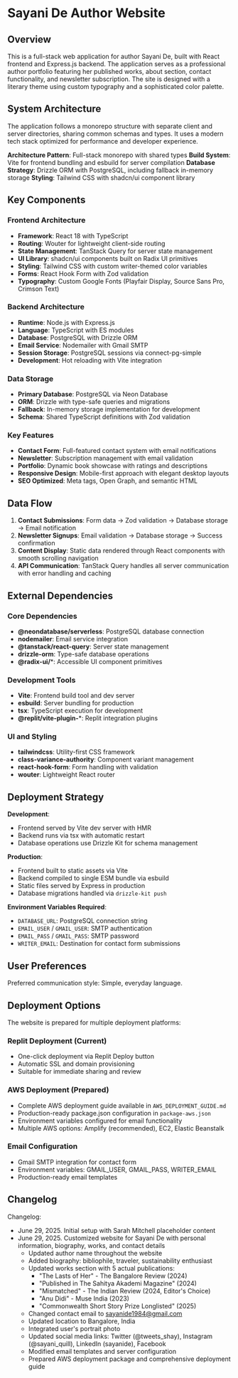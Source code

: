 # Sayani De Author Website

## Overview

This is a full-stack web application for author Sayani De, built with React frontend and Express.js backend. The application serves as a professional author portfolio featuring her published works, about section, contact functionality, and newsletter subscription. The site is designed with a literary theme using custom typography and a sophisticated color palette.

## System Architecture

The application follows a monorepo structure with separate client and server directories, sharing common schemas and types. It uses a modern tech stack optimized for performance and developer experience.

**Architecture Pattern**: Full-stack monorepo with shared types
**Build System**: Vite for frontend bundling and esbuild for server compilation
**Database Strategy**: Drizzle ORM with PostgreSQL, including fallback in-memory storage
**Styling**: Tailwind CSS with shadcn/ui component library

## Key Components

### Frontend Architecture
- **Framework**: React 18 with TypeScript
- **Routing**: Wouter for lightweight client-side routing
- **State Management**: TanStack Query for server state management
- **UI Library**: shadcn/ui components built on Radix UI primitives
- **Styling**: Tailwind CSS with custom writer-themed color variables
- **Forms**: React Hook Form with Zod validation
- **Typography**: Custom Google Fonts (Playfair Display, Source Sans Pro, Crimson Text)

### Backend Architecture
- **Runtime**: Node.js with Express.js
- **Language**: TypeScript with ES modules
- **Database**: PostgreSQL with Drizzle ORM
- **Email Service**: Nodemailer with Gmail SMTP
- **Session Storage**: PostgreSQL sessions via connect-pg-simple
- **Development**: Hot reloading with Vite integration

### Data Storage
- **Primary Database**: PostgreSQL via Neon Database
- **ORM**: Drizzle with type-safe queries and migrations
- **Fallback**: In-memory storage implementation for development
- **Schema**: Shared TypeScript definitions with Zod validation

### Key Features
- **Contact Form**: Full-featured contact system with email notifications
- **Newsletter**: Subscription management with email validation
- **Portfolio**: Dynamic book showcase with ratings and descriptions
- **Responsive Design**: Mobile-first approach with elegant desktop layouts
- **SEO Optimized**: Meta tags, Open Graph, and semantic HTML

## Data Flow

1. **Contact Submissions**: Form data → Zod validation → Database storage → Email notification
2. **Newsletter Signups**: Email validation → Database storage → Success confirmation
3. **Content Display**: Static data rendered through React components with smooth scrolling navigation
4. **API Communication**: TanStack Query handles all server communication with error handling and caching

## External Dependencies

### Core Dependencies
- **@neondatabase/serverless**: PostgreSQL database connection
- **nodemailer**: Email service integration
- **@tanstack/react-query**: Server state management
- **drizzle-orm**: Type-safe database operations
- **@radix-ui/***: Accessible UI component primitives

### Development Tools
- **Vite**: Frontend build tool and dev server
- **esbuild**: Server bundling for production
- **tsx**: TypeScript execution for development
- **@replit/vite-plugin-***: Replit integration plugins

### UI and Styling
- **tailwindcss**: Utility-first CSS framework
- **class-variance-authority**: Component variant management
- **react-hook-form**: Form handling with validation
- **wouter**: Lightweight React router

## Deployment Strategy

**Development**: 
- Frontend served by Vite dev server with HMR
- Backend runs via tsx with automatic restart
- Database operations use Drizzle Kit for schema management

**Production**:
- Frontend built to static assets via Vite
- Backend compiled to single ESM bundle via esbuild
- Static files served by Express in production
- Database migrations handled via `drizzle-kit push`

**Environment Variables Required**:
- `DATABASE_URL`: PostgreSQL connection string
- `EMAIL_USER` / `GMAIL_USER`: SMTP authentication
- `EMAIL_PASS` / `GMAIL_PASS`: SMTP password
- `WRITER_EMAIL`: Destination for contact form submissions

## User Preferences

Preferred communication style: Simple, everyday language.

## Deployment Options

The website is prepared for multiple deployment platforms:

### Replit Deployment (Current)
- One-click deployment via Replit Deploy button
- Automatic SSL and domain provisioning
- Suitable for immediate sharing and review

### AWS Deployment (Prepared)
- Complete AWS deployment guide available in `AWS_DEPLOYMENT_GUIDE.md`
- Production-ready package.json configuration in `package-aws.json`
- Environment variables configured for email functionality
- Multiple AWS options: Amplify (recommended), EC2, Elastic Beanstalk

### Email Configuration
- Gmail SMTP integration for contact form
- Environment variables: GMAIL_USER, GMAIL_PASS, WRITER_EMAIL
- Production-ready email templates

## Changelog

Changelog:
- June 29, 2025. Initial setup with Sarah Mitchell placeholder content
- June 29, 2025. Customized website for Sayani De with personal information, biography, works, and contact details
  - Updated author name throughout the website
  - Added biography: bibliophile, traveler, sustainability enthusiast
  - Updated works section with 5 actual publications:
    * "The Lasts of Her" - The Bangalore Review (2024)
    * "Published in The Sahitya Akademi Magazine" (2024)
    * "Mismatched" - The Indian Review (2024, Editor's Choice)
    * "Anu Didi" - Muse India (2023)
    * "Commonwealth Short Story Prize Longlisted" (2025)
  - Changed contact email to sayanide1984@gmail.com
  - Updated location to Bangalore, India
  - Integrated user's portrait photo
  - Updated social media links: Twitter (@tweets_shay), Instagram (@sayani_quill), LinkedIn (sayanide), Facebook
  - Modified email templates and server configuration
  - Prepared AWS deployment package and comprehensive deployment guide